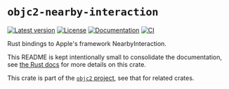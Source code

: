 # `objc2-nearby-interaction`

[![Latest version](https://badgen.net/crates/v/objc2-nearby-interaction)](https://crates.io/crates/objc2-nearby-interaction)
[![License](https://badgen.net/badge/license/MIT/blue)](../LICENSE.txt)
[![Documentation](https://docs.rs/objc2-nearby-interaction/badge.svg)](https://docs.rs/objc2-nearby-interaction/)
[![CI](https://github.com/madsmtm/objc2/actions/workflows/ci.yml/badge.svg)](https://github.com/madsmtm/objc2/actions/workflows/ci.yml)

Rust bindings to Apple's framework NearbyInteraction.

This README is kept intentionally small to consolidate the documentation, see
[the Rust docs](https://docs.rs/objc2-nearby-interaction/) for more details on this crate.

This crate is part of the [`objc2` project](https://github.com/madsmtm/objc2),
see that for related crates.
